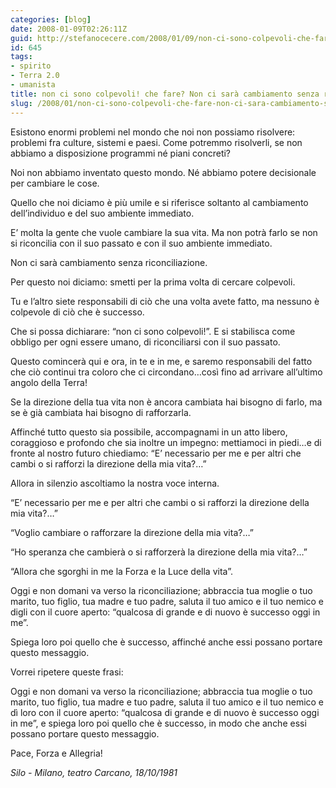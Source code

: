 ```yaml
---
categories: [blog]
date: 2008-01-09T02:26:11Z
guid: http://stefanocecere.com/2008/01/09/non-ci-sono-colpevoli-che-fare-non-ci-sara-cambiamento-senza-riconciliazione/
id: 645
tags:
- spirito
- Terra 2.0
- umanista
title: non ci sono colpevoli! che fare? Non ci sarà cambiamento senza riconciliazione.
slug: /2008/01/non-ci-sono-colpevoli-che-fare-non-ci-sara-cambiamento-senza-riconciliazione/
---
```


Esistono enormi problemi nel mondo che noi non possiamo risolvere: problemi fra culture, sistemi e paesi. Come potremmo risolverli, se non abbiamo a disposizione programmi né piani concreti?

Noi non abbiamo inventato questo mondo. Né abbiamo potere decisionale per cambiare le cose.
  
Quello che noi diciamo è più umile e si riferisce soltanto al cambiamento dell’individuo e del suo ambiente immediato.

E’ molta la gente che vuole cambiare la sua vita. Ma non potrà farlo se non si riconcilia con il suo passato e con il suo ambiente immediato.

Non ci sarà cambiamento senza riconciliazione.

Per questo noi diciamo: smetti per la prima volta di cercare colpevoli.
  
Tu e l’altro siete responsabili di ciò che una volta avete fatto, ma nessuno è colpevole di ciò che è successo.

Che si possa dichiarare: “non ci sono colpevoli!”. E si stabilisca come obbligo per ogni essere umano, di riconciliarsi con il suo passato.

Questo comincerà qui e ora, in te e in me, e saremo responsabili del fatto che ciò continui tra coloro che ci circondano…così fino ad arrivare all’ultimo angolo della Terra!

Se la direzione della tua vita non è ancora cambiata hai bisogno di farlo, ma se è già cambiata hai bisogno di rafforzarla.

Affinché tutto questo sia possibile, accompagnami in un atto libero, coraggioso e profondo che sia inoltre un impegno: mettiamoci in piedi…e di fronte al nostro futuro chiediamo: “E’ necessario per me e per altri che cambi o si rafforzi la direzione della mia vita?…”

Allora in silenzio ascoltiamo la nostra voce interna.

“E’ necessario per me e per altri che cambi o si rafforzi la direzione della mia vita?…”

“Voglio cambiare o rafforzare la direzione della mia vita?…”

“Ho speranza che cambierà o si rafforzerà la direzione della mia vita?…”

“Allora che sgorghi in me la Forza e la Luce della vita”.

Oggi e non domani va verso la riconciliazione; abbraccia tua moglie o tuo marito, tuo figlio, tua madre e tuo padre, saluta il tuo amico e il tuo nemico e digli con il cuore aperto: “qualcosa di grande e di nuovo è successo oggi in me”.

Spiega loro poi quello che è successo, affinché anche essi possano portare questo messaggio.

Vorrei ripetere queste frasi:

Oggi e non domani va verso la riconciliazione; abbraccia tua moglie o tuo marito, tuo figlio, tua madre e tuo padre, saluta il tuo amico e il tuo nemico e dì loro con il cuore aperto: “qualcosa di grande e di nuovo è successo oggi in me”, e spiega loro poi quello che è successo, in modo che anche essi possano portare questo messaggio.

Pace, Forza e Allegria!

_Silo - Milano, teatro Carcano, 18/10/1981_